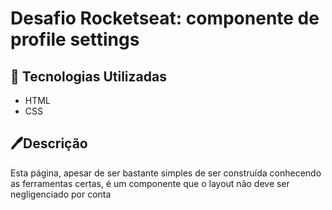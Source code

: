 # Desafio Rocketseat: componente de profile settings
<h2>
    &#x1F680 Tecnologias Utilizadas
</h2>
<ul>
    <li>
        HTML  
    </li>
    <li>
        CSS
    </li>
</ul>
<h2>
    🖊️Descrição 
</h2>
<P>
    Esta página, apesar de ser bastante simples de ser construída conhecendo as ferramentas certas, é um componente que o layout não deve ser negligenciado por conta 
</p>
